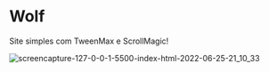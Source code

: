 # Wolf

Site simples com TweenMax e ScrollMagic!

![screencapture-127-0-0-1-5500-index-html-2022-06-25-21_10_33](https://user-images.githubusercontent.com/106616005/175794496-9fd00aae-0fcf-42d9-ab9a-9d71c0fe60b0.png)
